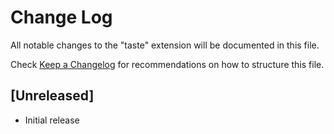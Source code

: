 # Change Log

All notable changes to the "taste" extension will be documented in this file.

Check [Keep a Changelog](http://keepachangelog.com/) for recommendations on how to structure this file.

## [Unreleased]

- Initial release
